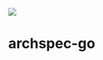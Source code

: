 [![](https://github.com/archspec/archspec-go/workflows/Unit%20tests/badge.svg)](https://github.com/archspec/archspec-go/actions)

# archspec-go
